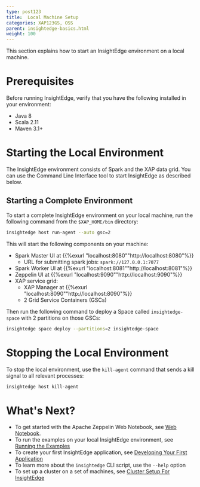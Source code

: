 ```yaml
---
type: post123
title:  Local Machine Setup
categories: XAP123GS, OSS
parent: insightedge-basics.html
weight: 100
---
```


This section explains how to start an InsightEdge environment on a local machine.

# Prerequisites

Before running InsightEdge, verify that you have the following installed in your environment:

* Java 8
* Scala 2.11
* Maven 3.1+

# Starting the Local Environment

The InsightEdge environment consists of Spark and the XAP data grid. You can use the Command Line Interface tool to start InsightEdge as described below. 

## Starting a Complete Environment

To start a complete InsightEdge environment on your local machine, run the following command from the `$XAP_HOME/bin` directory:

```bash
insightedge host run-agent --auto gsc=2
```

This will start the following components on your machine:

* Spark Master UI at {{%exurl "localhost:8080""http://localhost:8080"%}}
   * URL for submitting spark jobs: `spark://127.0.0.1:7077`
* Spark Worker UI at {{%exurl "localhost:8081""http://localhost:8081"%}}
* Zeppelin UI at {{%exurl "localhost:9090""http://localhost:9090"%}}
* XAP service grid:
    * XAP Manager at {{%exurl "localhost:8090""http://localhost:8090"%}}
	* 2 Grid Service Containers (GSCs)
	
Then run the following command to deploy a Space called `insightedge-space` with 2 partitions on those GSCs:

```bash
insightedge space deploy --partitions=2 insightedge-space
```

# Stopping the Local Environment

To stop the local environment, use the `kill-agent` command that sends a kill signal to all relevant processes:

```bash
insightedge host kill-agent
```

# What's Next?

* To get started with the Apache Zeppelin Web Notebook, see [Web Notebook](insightedge-zeppelin.html).
* To run the examples on your local InsightEdge environment, see [Running the Examples](insightedge-examples.html)
* To create your first InsightEdge application, see [Developing Your First Application](insightedge-first-app.html)
* To learn more about the `insightedge` CLI script, use the `--help` option
* To set up a cluster on a set of machines, see [Cluster Setup For InsightEdge](../admin/cluster_setup.html)
